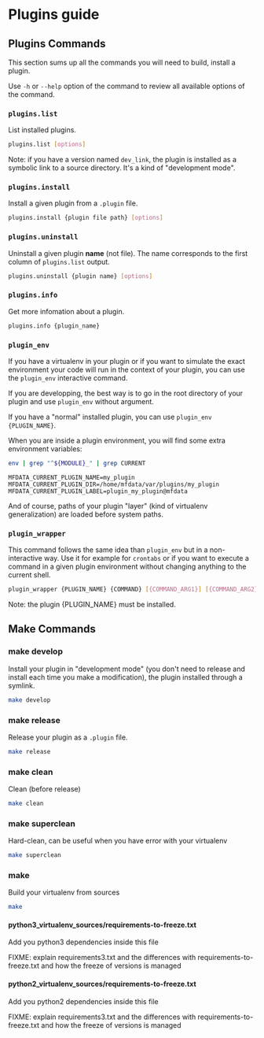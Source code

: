 # Plugins guide

## Plugins Commands

This section sums up all the commands you will need to build, install a plugin.

Use `-h` or `--help` option of the command to review all available options of the command.

### `plugins.list`

List installed plugins.
```bash
plugins.list [options]
```

Note: if you have a version named `dev_link`, the plugin is installed as a symbolic link to a source directory. 
It's a kind of "development mode".


### `plugins.install`

Install a given plugin from a `.plugin` file.
```bash
plugins.install {plugin file path} [options]
```

### `plugins.uninstall`

Uninstall a given plugin **name** (not file). The name corresponds to the first column of `plugins.list` output.
```bash
plugins.uninstall {plugin name} [options]
```

### `plugins.info`

Get more infomation about a  plugin.
```bash
plugins.info {plugin_name}
```

### `plugin_env`

If you have a virtualenv in your plugin or if you want to simulate the exact environment your code will run in the context of your plugin, you can use the `plugin_env` interactive command.

If you are developping, the best way is to go in the root directory of your plugin and use `plugin_env` without argument.

If you have a "normal" installed plugin, you can use `plugin_env {PLUGIN_NAME}`.

When you are inside a plugin environment, you will find some extra environment variables:
```bash
env | grep "^${MODULE}_" | grep CURRENT
```

```
MFDATA_CURRENT_PLUGIN_NAME=my_plugin
MFDATA_CURRENT_PLUGIN_DIR=/home/mfdata/var/plugins/my_plugin
MFDATA_CURRENT_PLUGIN_LABEL=plugin_my_plugin@mfdata
```

And of course, paths of your plugin "layer" (kind of virtualenv generalization) are loaded before system paths.

### `plugin_wrapper`

This command follows the same idea than `plugin_env` but in a non-interactive way. Use it for example for `crontabs` or if you want to execute a command in a given plugin environment without changing anything to the current shell.

```bash
plugin_wrapper {PLUGIN_NAME} {COMMAND} [{COMMAND_ARG1}] [{COMMAND_ARG2}] [...]
```

Note: the plugin {PLUGIN_NAME} must be installed.

## Make Commands

### make develop

Install your plugin in "development mode" (you don't need to release and install each time you make a modification), the plugin installed through a symlink.
```bash
make develop
```

### make release

Release your plugin as a `.plugin` file.
```bash
make release
```

### make clean

Clean (before release)
```bash
make clean
```

### make superclean

Hard-clean, can be useful when you have error with your virtualenv
```bash
make superclean
```

### make

Build your virtualenv from sources
```bash
make
```

#### python3_virtualenv_sources/requirements-to-freeze.txt

Add you python3 dependencies inside this file

FIXME: explain requirements3.txt and the differences with requirements-to-freeze.txt and how the freeze of versions
is managed

#### python2_virtualenv_sources/requirements-to-freeze.txt

Add you python2 dependencies inside this file

FIXME: explain requirements3.txt and the differences with requirements-to-freeze.txt and how the freeze of versions
is managed







